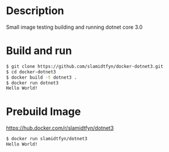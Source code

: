 # Description

Small image testing building and running dotnet core 3.0

# Build and run

```sh
$ git clone https://github.com/slamidtfyn/docker-dotnet3.git
$ cd docker-dotnet3
$ docker build -t dotnet3 .
$ docker run dotnet3
Hello World!
```

# Prebuild Image
https://hub.docker.com/r/slamidtfyn/dotnet3

```sh
$ docker run slamidtfyn/dotnet3
Hello World!
```

